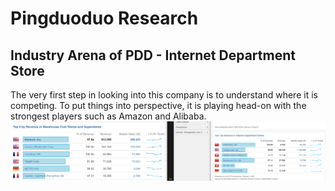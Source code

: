 # Pingduoduo Research

## Industry Arena of PDD - Internet Department Store

The very first step in looking into this company is to understand where it is competing. To put things into perspective, it is playing head-on with the strongest players such as Amazon and Alibaba. 
![internet department store](https://github.com/znaixian/Blogs/blob/master/Industry/media/department%20store%20general%20merchandise%20retail.png)


